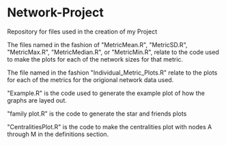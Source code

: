 # Network-Project
Repository for files used in the creation of my Project

The files named in the fashion of "MetricMean.R", "MetricSD.R", "MetricMax.R", "MetricMedian.R", or "MetricMin.R", relate to the code used to make the plots for each of the network sizes for that metric.

The file named in the fashion "Individual_Metric_Plots.R" relate to the plots for each of the metrics for the origional network data used.

"Example.R" is the code used to generate the example plot of how the graphs are layed out.

"family plot.R" is the code to generate the star and friends plots

"CentralitiesPlot.R" is the code to make the centralities plot with nodes A through M in the definitions section.

